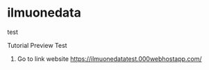 # ilmuonedata
test


Tutorial Preview Test

1. Go to link website https://ilmuonedatatest.000webhostapp.com/
